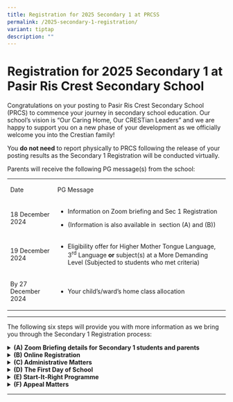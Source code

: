 ```yaml
---
title: Registration for 2025 Secondary 1 at PRCSS
permalink: /2025-secondary-1-registration/
variant: tiptap
description: ""
---
```

<h1><strong>Registration for 2025 Secondary 1 at Pasir Ris Crest Secondary School</strong>&nbsp;</h1>
<p>Congratulations on your posting to Pasir Ris Crest Secondary School (PRCS)
to commence your journey in secondary school education. Our school’s vision
is “Our Caring Home, Our CRESTian Leaders” and we are happy to support
you on a new phase of your development as we officially welcome you into
the Crestian family!&nbsp;</p>
<p>You <strong>do not need</strong> to report physically to PRCS following
the release of your posting results as the Secondary 1 Registration will
be conducted virtually.&nbsp;&nbsp;</p>
<p>Parents will receive the following PG message(s) from the school:&nbsp;</p>
<table style="minWidth: 50px">
<colgroup>
<col>
<col>
</colgroup>
<tbody>
<tr>
<td rowspan="1" colspan="1">
<p>Date&nbsp;</p>
</td>
<td rowspan="1" colspan="1">
<p>PG Message&nbsp;</p>
</td>
</tr>
<tr>
<td rowspan="1" colspan="1">
<p>18 December 2024&nbsp;</p>
</td>
<td rowspan="1" colspan="1">
<ul data-tight="true" class="tight">
<li>
<p>Information on Zoom briefing and Sec 1 Registration&nbsp;</p>
</li>
<li>
<p>(Information is also available in&nbsp; section (A) and (B))&nbsp;</p>
</li>
</ul>
</td>
</tr>
<tr>
<td rowspan="1" colspan="1">
<p>19 December 2024&nbsp;</p>
</td>
<td rowspan="1" colspan="1">
<ul data-tight="true" class="tight">
<li>
<p>Eligibility offer for Higher Mother Tongue Language, 3<sup>rd</sup> Language<strong> or</strong> subject(s)
at a More Demanding Level (Subjected to students who met criteria)&nbsp;</p>
</li>
</ul>
</td>
</tr>
<tr>
<td rowspan="1" colspan="1">
<p>By 27 December 2024&nbsp;</p>
</td>
<td rowspan="1" colspan="1">
<ul data-tight="true" class="tight">
<li>
<p>Your child’s/ward’s home class allocation&nbsp;</p>
</li>
</ul>
</td>
</tr>
</tbody>
</table>
<hr>
<p></p>
<p>The following six steps will provide you with more information as we bring
you through the Secondary 1 Registration process:&nbsp;&nbsp;</p>
<div data-type="detailGroup" class="isomer-accordion isomer-accordion-white">
<details class="isomer-details">
<summary><strong>(A) Zoom Briefing details for Secondary 1 students and parents</strong>
</summary>
<div data-type="detailsContent" class="isomer-details-content">
<ol>
<li>
<p>Parents are encouraged to join us via Zoom for a welcome address by Principal,
Year Head, and Subject-Based Banding briefing by the teacher in-charge.&nbsp;</p>
<p><strong>Date: </strong>Thursday, 19 December 2024&nbsp;</p>
<p><strong>Time: </strong>9.00 a.m. to 11.00 a.m.&nbsp;</p>
<p></p>
<p>Click on the following to join Zoom Meeting&nbsp;</p>
<p><strong><a href="https://moe-singapore.zoom.us/j/87084632025" rel="noopener noreferrer nofollow" target="_blank"><u>https://moe-singapore.zoom.us/j/87084632025</u></a></strong>&nbsp;</p>
<p></p>
<p><strong>Meeting ID: 870 8463 2025</strong>&nbsp;</p>
<p><strong>Passcode: 927179</strong>&nbsp;</p>
<p></p>
<p>For security reasons, please use this format for your login username.<strong>&nbsp;</strong>&nbsp;</p>
<p><strong>Login username: PRCS/ Child’s name</strong>&nbsp;</p>
<p>(<em>Only participants with the suggested format for the login username will be admitted into the briefing</em>)&nbsp;</p>
<p></p>
</li>
<li>
<p>The Principal’s slides will also be uploaded on the school website after
the session.&nbsp;</p>
<p></p>
</li>
<li>
<p>You may download the relevant slides:</p>
<ol data-tight="true" class="tight">
<li>
<p>2025 Secondary 1 Registration-Zoom briefing slides</p>
</li>
<li>
<p>2025 Art and Music Elective Programmes briefing slides</p>
<ol data-tight="true" class="tight">
<li>
<p>Information Sheet for Art Elective Programme</p>
</li>
<li>
<p>Information Sheet for Music Elective Programme</p>
</li>
</ol>
</li>
</ol>
</li>
</ol>
</div>
</details>
<details class="isomer-details">
<summary><strong>(B) Online Registration</strong>
</summary>
<div data-type="detailsContent" class="isomer-details-content">
<p>Please ensure that you have your Parents Gateway (PG) mobile app ready
to complete the Sec 1 online registration.&nbsp; Please note that Parent
Gateway may be down between 12pm to 5pm on 18 December to facilitate the
secondary 1 posting. Pasir Ris Crest Secondary School will be automatically
reflected and assigned to your PG once the transition has been completed
by the next working day.&nbsp;&nbsp;</p>
<p>&nbsp;</p>
<ol>
<li>
<p><strong>E-Registration</strong>.&nbsp;&nbsp;</p>
<ol data-tight="true" class="tight">
<li>
<p>Please complete the <strong><a href="https://go.gov.sg/s1registration2025" class="Hyperlink SCXW84047514 BCX8" rel="noreferrer noopener" target="_blank"><u>Online Registration Form</u></a></strong>.&nbsp;&nbsp;</p>
</li>
<li>
<p>The registration takes about 10 minutes. Please complete all fields.&nbsp;</p>
</li>
<li>
<p>It is <strong>compulsory</strong> for parents/guardians to complete the
registration. Please complete the registration latest by<strong> Wednesday, 18 December 2024, 11:59 p.m.</strong>&nbsp;</p>
</li>
</ol>
</li>
</ol>
<p>&nbsp;</p>
<ol start="2">
<li>
<p>Log in to PG mobile app (if you have not downloaded the app, please refer
to the link, <a href="https://www.prcss.moe.edu.sg/support/parentsgateway/" rel="noopener noreferrer nofollow" target="_blank"><u>https://www.prcss.moe.edu.sg/support/parentsgateway/</u></a> ).&nbsp;</p>
</li>
</ol>
<p></p>
<ol start="3">
<li>
<p>You may also receive a message via PG to inform if your child is eligible
for Higher Mother Tongue Language, 3<sup>rd</sup> Language or is eligible
to offer subject(s) at a More Demanding Level.&nbsp;</p>
<ol data-tight="true" class="tight">
<li>
<p>Higher Mother Tongue Language eligibility, or&nbsp;</p>
</li>
<li>
<p>3<sup>rd</sup> Language eligibility or&nbsp;</p>
</li>
<li>
<p>Offer for Subject(s) at a More Demanding level.&nbsp;&nbsp;</p>
</li>
</ol>
</li>
</ol>
<p>&nbsp;</p>
<ol start="4">
<li>
<p>For parents who do not have access to PG app, please contact the school.&nbsp;</p>
</li>
</ol>
</div>
</details>
<details class="isomer-details">
<summary><strong>(C) Administrative Matters</strong>
</summary>
<div data-type="detailsContent" class="isomer-details-content">
<p>After you have received the messages via PG/email, you may commence on
the following (whichever applicable)</p>
<ol data-tight="true" class="tight">
<li>
<p><strong>Offer for Subject(s) at More Demanding Level</strong>
</p>
<p>More information on offer for Subject(s) at More Demanding Level will
be provided during the Zoom briefing on <strong>19 December 2024</strong>.&nbsp;</p>
<p></p>
</li>
<li>
<p><strong>Purchase of new Uniform and Textbooks&nbsp;</strong>
</p>
<ol data-tight="true" class="tight">
<li>
<p>Click on the link below for 2025 booklists.&nbsp;</p>
<p><a href="https://www.prcss.moe.edu.sg/2025-prcs-booklist-and-uniform-purchase-updated/" rel="noopener noreferrer nofollow" target="_blank">https://www.prcss.moe.edu.sg/2025-prcs-booklist-and-uniform-purchase-updated/</a>&nbsp;</p>
<p></p>
<p>If your child is taking up the Offer for Subject(s) at More Demanding
Level, refer to the booklist for the indicative level of the subject i.e.
G3, G2, for the appropriate textbooks/workbooks to purchase.&nbsp;&nbsp;</p>
<p></p>
</li>
<li>
<p>To manage the crowd on-site and reduce wait-times, the school has made
arrangements for parents/ students to opt either for self-collection (during
pre-assigned slots based on the booklist); or paid delivery, when ordering
textbooks and uniforms during the end of year sales period.&nbsp;&nbsp;&nbsp;</p>
<p></p>
</li>
<li>
<p>Walk-in strictly by appointment only.&nbsp;
<br>You may book your walk-in purchase at <a href="https://www.pacificbookstores.com/appointment/book" rel="noopener noreferrer nofollow" target="_blank">https://www.pacificbookstores.com/appointment/book</a>&nbsp;</p>
<p></p>
</li>
<li>
<p>Please contact the school bookshop and uniform vendor using the information
in the table to indicate your preferred option and make the necessary arrangements.&nbsp;&nbsp;</p>
<table style="minWidth: 50px">
<colgroup>
<col>
<col>
</colgroup>
<tbody>
<tr>
<td rowspan="1" colspan="1">
<p>Bookshop&nbsp;</p>
</td>
<td rowspan="1" colspan="1">
<ul data-tight="true" class="tight">
<li>
<p>Online platform: <a href="https://www.pacificbookstores.com/" rel="noopener noreferrer nofollow" target="_blank"><u>https://www.pacificbookstores.com</u></a>&nbsp;&nbsp;</p>
</li>
<li>
<p>Contact number: 6929 8012 / 6559 2269&nbsp;</p>
</li>
</ul>
</td>
</tr>
<tr>
<td rowspan="1" colspan="1">
<p>School uniform&nbsp;</p>
</td>
<td rowspan="1" colspan="1">
<ul data-tight="true" class="tight">
<li>
<p>Online platform: <a href="https://asencio.com.sg/" rel="noopener noreferrer nofollow" target="_blank"><u>https://asencio.com.sg/</u></a>
</p>
</li>
<li>
<p>Email: <a href="mailto:prcs@asencio.com.sg" rel="noopener noreferrer nofollow" target="_blank"><u>prcs@asencio.com.sg</u></a><u>&nbsp;</u>&nbsp;</p>
</li>
<li>
<p>Contact number: 6764 3102&nbsp;</p>
</li>
</ul>
</td>
</tr>
</tbody>
</table>
</li>
<li>
<p>Sizing Measurement for new school PE T-shirt <strong>(updated 20 Dec 2024)</strong>
</p>
<p></p>
<div class="isomer-image-wrapper">
<img style="width: 100%" height="auto" width="100%" alt="" src="/images/Tshirt_size.png">
</div>
<p></p>
<table style="minWidth: 50px">
<colgroup>
<col>
<col>
</colgroup>
<tbody>
<tr>
<td rowspan="1" colspan="1">
<p><strong>Size</strong>
</p>
</td>
<td rowspan="1" colspan="1">
<p><strong>Estimated Pit-to-pit measurement (in cm)</strong>
</p>
<p><strong>Actual measurement may vary</strong>
</p>
</td>
</tr>
<tr>
<td rowspan="1" colspan="1">
<p>XXS</p>
</td>
<td rowspan="1" colspan="1">
<p>44</p>
</td>
</tr>
<tr>
<td rowspan="1" colspan="1">
<p>XS</p>
</td>
<td rowspan="1" colspan="1">
<p>45</p>
</td>
</tr>
<tr>
<td rowspan="1" colspan="1">
<p>S</p>
</td>
<td rowspan="1" colspan="1">
<p>47</p>
</td>
</tr>
<tr>
<td rowspan="1" colspan="1">
<p>M</p>
</td>
<td rowspan="1" colspan="1">
<p>49</p>
</td>
</tr>
<tr>
<td rowspan="1" colspan="1">
<p>L</p>
</td>
<td rowspan="1" colspan="1">
<p>52</p>
</td>
</tr>
<tr>
<td rowspan="1" colspan="1">
<p>XL</p>
</td>
<td rowspan="1" colspan="1">
<p>55</p>
</td>
</tr>
<tr>
<td rowspan="1" colspan="1">
<p>2XL</p>
</td>
<td rowspan="1" colspan="1">
<p>57</p>
</td>
</tr>
<tr>
<td rowspan="1" colspan="1">
<p>3XL</p>
</td>
<td rowspan="1" colspan="1">
<p>59</p>
</td>
</tr>
<tr>
<td rowspan="1" colspan="1">
<p>4XL</p>
</td>
<td rowspan="1" colspan="1">
<p>61</p>
</td>
</tr>
</tbody>
</table>
<p></p>
</li>
<li>
<p><em>For student who are under the MOE Financial Assistance Scheme (FAS) or whose FAS application has been approved by their Primary School, please bring along the approval letters to the General Office before proceeding to bookshop to make the collection. You are still required to make an appointment with the following link to ensure that the bookshop could attend to your purchase.</em>
</p>
<table style="minWidth: 50px">
<colgroup>
<col>
<col>
</colgroup>
<tbody>
<tr>
<td rowspan="1" colspan="1">
<p>Bookshop&nbsp;</p>
</td>
<td rowspan="1" colspan="1">
<ul data-tight="true" class="tight">
<li>
<p>E-appointment link: <a href="https://www.pacificbookstores.com/appointment/book" rel="noopener noreferrer nofollow" target="_blank"><u>https://www.pacificbookstores.com/appointment/book</u></a>&nbsp;</p>
</li>
<li>
<p>Email: <a href="mailto:sales@pacificbookstores.com" rel="noopener noreferrer nofollow" target="_blank"><u>sales@pacificbookstores.com</u></a>&nbsp;</p>
</li>
<li>
<p>Tel: 6929 8012<u>&nbsp;</u>&nbsp;</p>
</li>
<li>
<p><em>NOTE: Kindly wait for school results if you have applied for FAS. Do not purchase books in advance.&nbsp;</em>&nbsp;</p>
</li>
</ul>
</td>
</tr>
<tr>
<td rowspan="1" colspan="1">
<p>School uniform&nbsp;</p>
</td>
<td rowspan="1" colspan="1">
<ul data-tight="true" class="tight">
<li>
<p>Email: <a href="mailto:prcs@asencio.com.sg" rel="noopener noreferrer nofollow" target="_blank"><u>prcs@asencio.com.sg</u></a><u>&nbsp;</u>&nbsp;</p>
</li>
<li>
<p>Tel: 6764 3102&nbsp;&nbsp;</p>
</li>
</ul>
</td>
</tr>
</tbody>
</table>
</li>
</ol>
<p></p>
</li>
<li>
<p><strong>Secondary 1 Parent Teacher Meeting and CCA Briefing&nbsp;</strong>
</p>
<ol data-tight="true" class="tight">
<li>
<p>We would like to invite all parents and students to attend the Secondary
One Parent Teacher Meeting and CCA Briefing on <strong><u>Saturday, 18 January 2025, from 8.00 a.m. to 11.00 a.m.</u></strong> in
the school.&nbsp;&nbsp;</p>
</li>
<li>
<p>More information on the briefing will be provided nearer the date.&nbsp;&nbsp;</p>
<p></p>
</li>
</ol>
</li>
<li>
<p><strong>Parent Support Group&nbsp;</strong>
</p>
<ol data-tight="true" class="tight">
<li>
<p>The PRCS Parent Support Group (PSG) are strong advocates of fostering
a conducive home-school partnership and seeks to support the school’s mission
towards becoming 'A Choice School that nurtures the Hearts and Minds of
Crestian Leaders to be the pride of family, community and nation'. The
PSG is a network of parents that also supports the holistic development
of Crestians through participation in and organisation of school activities
(e.g. Education and Career Sharing, Overcomers’ Run) and PSG-related programmes
for parents and students.&nbsp;</p>
</li>
<li>
<p>Find out more about PRCS PSG by clicking on this <a href="https://sites.google.com/moe.edu.sg/prcss-psg/psg-home" rel="noopener nofollow" target="_blank">link</a>.&nbsp;</p>
</li>
<li>
<p>If you would like to play an active role or be involved in PRCS PSG events,
please sign up <a href="https://docs.google.com/forms/d/e/1FAIpQLScz_aMWALubDvnByaW0F14tudbVFG6NRpve_DxlG3YH3_3hfA/viewform" rel="noopener nofollow" target="_blank">here</a>.&nbsp;</p>
</li>
</ol>
<p></p>
</li>
<li>
<p><strong>Parenting workshops&nbsp;</strong>
</p>
<ol data-tight="true" class="tight">
<li>
<p>Care Corner is an MSF-appointed Families For Life @ Community provider
for PRCSS.&nbsp;&nbsp;</p>
</li>
<li>
<p>Care Corner will be conducting the Triple P seminar series which is curated
for parents with children transitioning to Secondary 1 to provide them
with a better and broader understanding of positive parenting principals
and strategies. Please refer to the poster below for more information.
You may sign up for the talk <a href="https://apc01.safelinks.protection.outlook.com/?url=https%3A%2F%2Fgo.gov.sg%2Ftriplep-transition2025&amp;data=05%7C02%7Cnoviong%40carecorner.org.sg%7C031d30aeba154fb881ff08dcf2400e2a%7C26bdcb6128464c0389c07509586f82a5%7C0%7C0%7C638651604163375752%7CUnknown%7CTWFpbGZsb3d8eyJWIjoiMC4wLjAwMDAiLCJQIjoiV2luMzIiLCJBTiI6Ik1haWwiLCJXVCI6Mn0%3D%7C0%7C%7C%7C&amp;sdata=HjV5RS8JDSjCBBguwtDVe57VcXU9X1krNUSnO%2F19YEQ%3D&amp;reserved=0" rel="noopener nofollow" target="_blank">here </a>(Singpass
is required).&nbsp;</p>
<p></p>
<div class="isomer-image-wrapper">
<img style="width: 100%" height="auto" width="100%" alt="" src="/images/care_corner.png">
</div>
</li>
<li>
<p>If you are interested in 1-to-1 parenting consultations, you may also
sign up for <a href="https://go.gov.sg/cc-triplepl3" rel="noopener nofollow" target="_blank">consultations sessions</a> with
Care Corner. More information is in the poster below.&nbsp;&nbsp;</p>
<div class="isomer-image-wrapper">
<img style="width: 100%" height="auto" width="100%" alt="" src="/images/care_corner1.png">
</div>
</li>
</ol>
<p></p>
</li>
<li>
<p><strong>MOE Financial Assistance Scheme (FAS) Application (If applicable)&nbsp;</strong>
</p>
<ol data-tight="true" class="tight">
<li>
<p>The objective of the MOE FAS is to help financially needy Singaporean
students in Government and Government-aided schools to meet basic schooling
expenses.&nbsp;</p>
</li>
<li>
<p>Eligibility Criteria&nbsp;</p>
</li>
<li>
<p>Student must be a Singapore citizen enrolled in a Government or Government-aided
school and meets either one of the following criteria:&nbsp;&nbsp;</p>
<ol data-tight="true" class="tight">
<li>
<p>Gross household income (GHI) as at the time of application does not exceed
$3000 per month; or&nbsp;&nbsp;</p>
</li>
<li>
<p>Household per capita income (PCI) as at the time of application does not
exceed $750 per month. &nbsp;
<br>&nbsp;
<br>PCI = Monthly GHI / No. of members in the same household&nbsp;</p>
</li>
<li>
<p>You may may submit your application online via this website: <a href="https://go.gov.sg/moe-efas" rel="noopener noreferrer nofollow" target="_blank">https://go.gov.sg/moe-efas</a>&nbsp;</p>
</li>
<li>
<p>If you do not meet the eligibility criteria of the MOE FAS, but require
financial assistance, do visit <a href="https://www.prcss.moe.edu.sg/support/financial-assistance/" rel="noopener noreferrer nofollow" target="_blank">https://www.prcss.moe.edu.sg/support/financial-assistance/</a> or
approach the school staff at the school’s General Office for assistance.&nbsp;</p>
</li>
</ol>
</li>
</ol>
<p></p>
</li>
<li>
<p><strong>Interbank GIRO&nbsp;</strong>
</p>
<ol data-tight="true" class="tight">
<li>
<p>We encourage all students to sign up for GIRO application for payment
of school fees.&nbsp;&nbsp;</p>
</li>
<li>
<p>You may submit the eGIRO application through this link, if you have not
signed up for GIRO payment with your child’s primary school.&nbsp;</p>
</li>
</ol>
<p></p>
</li>
<li>
<p><strong>Reporting Time, Attire and Dismissal Timings for School Days&nbsp;</strong>
</p>
<ol data-tight="true" class="tight">
<li>
<p>Refer to the table below for the reporting time, dismissal time, CCA timing
and school attire.&nbsp;&nbsp;</p>
<table style="minWidth: 125px">
<colgroup>
<col>
<col>
<col>
<col>
<col>
</colgroup>
<tbody>
<tr>
<td rowspan="1" colspan="1">
<p><strong>Day</strong>&nbsp;</p>
</td>
<td rowspan="1" colspan="1">
<p><strong>Reporting Time&nbsp;</strong>&nbsp;</p>
</td>
<td rowspan="1" colspan="1">
<p><strong>Dismissal Time</strong>&nbsp;</p>
</td>
<td rowspan="1" colspan="1">
<p><strong>CCA Time</strong>&nbsp;</p>
</td>
<td rowspan="1" colspan="1">
<p><strong>School attire</strong>&nbsp;</p>
</td>
</tr>
<tr>
<td rowspan="1" colspan="1">
<p>Monday&nbsp;</p>
</td>
<td rowspan="1" colspan="1">
<p>7.25 a.m.&nbsp;</p>
</td>
<td rowspan="1" colspan="1">
<p>1.50 p.m.&nbsp;</p>
</td>
<td rowspan="1" colspan="1">
<p>-&nbsp;</p>
</td>
<td rowspan="1" colspan="1">
<ul data-tight="true" class="tight">
<li>
<p>Full School Uniform only&nbsp;</p>
</li>
</ul>
</td>
</tr>
<tr>
<td rowspan="1" colspan="1">
<p>Tuesday&nbsp;</p>
</td>
<td rowspan="1" colspan="1">
<p>7.25 a.m.&nbsp;</p>
</td>
<td rowspan="1" colspan="1">
<p>3.30 p.m.&nbsp;</p>
</td>
<td rowspan="1" colspan="1">
<p>3.35 p.m. to 5.35 p.m.&nbsp;</p>
</td>
<td rowspan="4" colspan="1">
<ul data-tight="true" class="tight">
<li>
<p>Full School Uniform
<br>OR&nbsp;</p>
</li>
<li>
<p>PE T-shirt with school bermudas or school skirt</p>
</li>
</ul>
</td>
</tr>
<tr>
<td rowspan="1" colspan="1">
<p>Wednesday&nbsp;</p>
</td>
<td rowspan="1" colspan="1">
<p>7.50 a.m.&nbsp;</p>
</td>
<td rowspan="1" colspan="1">
<p>1.50 p.m.&nbsp;</p>
</td>
<td rowspan="1" colspan="1">
<p>-&nbsp;</p>
</td>
</tr>
<tr>
<td rowspan="1" colspan="1">
<p>Thursday&nbsp;</p>
</td>
<td rowspan="1" colspan="1">
<p>7.25 a.m.&nbsp;</p>
</td>
<td rowspan="1" colspan="1">
<p>2.40 p.m.&nbsp;</p>
</td>
<td rowspan="1" colspan="1">
<p>2.45 p.m. to 5.45 p.m.&nbsp;</p>
</td>
</tr>
<tr>
<td rowspan="1" colspan="1">
<p>Friday&nbsp;</p>
</td>
<td rowspan="1" colspan="1">
<p>7.25 a.m.&nbsp;</p>
</td>
<td rowspan="1" colspan="1">
<p>12.30 p.m.&nbsp;</p>
</td>
<td rowspan="1" colspan="1">
<p>-&nbsp;</p>
</td>
</tr>
</tbody>
</table>
</li>
<li>
<p>To support our students’ transition to a Secondary School, CCA will only
commence on Thursday, 27 February 2025 for Secondary One students.&nbsp;&nbsp;</p>
</li>
<li>
<p>See below point 9(b) for CCA trials for Sec One students.&nbsp;&nbsp;</p>
</li>
<li>
<p>For safety reasons, students are not allowed to leave school before CCA.&nbsp;&nbsp;</p>
</li>
</ol>
<p></p>
</li>
<li>
<p><strong>CCA Trials&nbsp;</strong>
</p>
<ol data-tight="true" class="tight">
<li>
<p>Our school conduct CCA trials for Sec One students where students get
to experience different CCAs before selecting their choices for CCA. Our
school has a range of 18 CCAs for the students to choose from.&nbsp;&nbsp;</p>
</li>
<li>
<p>To allow Secondary One students to better understand the requirements
of the various CCAs, the school will conduct CCA trials during CCA sessions
on 4, 6, 11, 13, 18 February 2025 until 5.35 p.m. on Tuesday and 5.45 p.m.
on Thursday.&nbsp; Attendance is compulsory.&nbsp;&nbsp;</p>
</li>
<li>
<p>More details on the CCA trials will be shared during the Secondary 1 Parent-Teacher
Meeting and CCA Open House on Saturday, 18 January 2025.&nbsp;</p>
</li>
</ol>
<p></p>
</li>
<li>
<p><strong>Issuance of New Secondary Level School Smart Cards (SSC)&nbsp;</strong>
</p>
<ol data-tight="true" class="tight">
<li>
<p>All students entering Secondary One in January 2025 will be issued with
a new Secondary level School Smart Card (SSC). MOE will inform the school
of the delivery dates in due course.&nbsp;</p>
</li>
<li>
<p>While Secondary One students are waiting for their Secondary level SSCs
to be ready, they can continue to use their Primary level SSCs for concessionary
travel till further updates from Transitlink office. Students can still
purchase the Bus Concession Pass (BCP) using their Primary level SSCs but
they will need to purchase the BCP for Secondary School students.&nbsp;</p>
</li>
</ol>
<p></p>
</li>
<li>
<p><strong>Passport-size Photographs&nbsp;</strong>
</p>
<ol data-tight="true" class="tight">
<li>
<p>Our school will arrange to take passport-sized photographs of students
on Monday, 13 January 2025.&nbsp;&nbsp;</p>
</li>
<li>
<p>The photographs will be used for Pupil Confidential File and school matters.&nbsp;&nbsp;</p>
</li>
<li>
<p>Your child/ward should be attired in full school uniform and will have
to pay the vendor directly. The cost of the photos is $4.&nbsp;&nbsp;&nbsp;</p>
</li>
</ol>
<p></p>
</li>
<li>
<p><strong>Road Safety&nbsp;</strong>
</p>
<p>We seek your cooperation in the area of road safety to ensure the safety
of your child/ward.&nbsp;&nbsp;</p>
<ol data-tight="true" class="tight">
<li>
<p>Parents can drop off child/ward at the bus stop just outside the school.&nbsp;</p>
</li>
<li>
<p>Parents who drive your child/ward to school in the morning are to turn
left when exiting the school from 0700 to 0730 to avoid holding up the
traffic.&nbsp;</p>
</li>
<li>
<p>Kindly follow the traffic markings within the school and only drop off
your child/ward at the designated drop off point, i.e. the School Tower
(Refer to the “Drop Off/ Pick Up Point” in image A below.&nbsp;</p>
<p></p>
<div class="isomer-image-wrapper">
<img style="width: 100%" height="auto" width="100%" alt="" src="/images/image_a.png">
</div>
<p><strong>Image A&nbsp;</strong>
</p>
<p></p>
</li>
<li>
<p>Remind your child/ward not to jaywalk but use the pedestrian crossings
at all times.&nbsp;</p>
</li>
<li>
<p>Advise your child/ward not to use earphones/headphones or use his/her
mobile phone when walking to school, as it would reduce his/her level of
alertness of the traffic condition.&nbsp;</p>
</li>
</ol>
</li>
</ol>
</div>
</details>
<details class="isomer-details">
<summary><strong>(D)</strong>  <strong>The First Day of School</strong>
</summary>
<div data-type="detailsContent" class="isomer-details-content">
<ol>
<li>
<p>Refer to the table for the reporting time and attire on the first day.&nbsp;&nbsp;&nbsp;</p>
</li>
</ol>
<table style="minWidth: 50px">
<colgroup>
<col>
<col>
</colgroup>
<tbody>
<tr>
<td rowspan="1" colspan="1">
<p>Reporting time&nbsp;</p>
</td>
<td rowspan="1" colspan="1">
<ul data-tight="true" class="tight">
<li>
<p>7.25 a.m. (In their allocated classroom at level four)&nbsp;</p>
</li>
<li>
<p>The classroom location will be placed on the noticeboard at the Tower
Block.&nbsp;&nbsp;</p>
</li>
</ul>
</td>
</tr>
<tr>
<td rowspan="1" colspan="1">
<p>Attire:&nbsp;</p>
</td>
<td rowspan="1" colspan="1">
<ul data-tight="true" class="tight">
<li>
<p>PRCS PE T-shirt (see image B) and PE shorts <strong>or</strong> Primary
School PE attire&nbsp;</p>
</li>
</ul>
</td>
</tr>
<tr>
<td rowspan="1" colspan="1">
<p>Shoes:&nbsp;</p>
</td>
<td rowspan="1" colspan="1">
<ul data-tight="true" class="tight">
<li>
<p>Predominantly white shoes with lace&nbsp;</p>
</li>
</ul>
</td>
</tr>
<tr>
<td rowspan="1" colspan="1">
<p>Socks:&nbsp;</p>
</td>
<td rowspan="1" colspan="1">
<ul data-tight="true" class="tight">
<li>
<p>White with no logo&nbsp;</p>
</li>
</ul>
</td>
</tr>
</tbody>
</table>
<p>&nbsp;</p>
<div class="isomer-image-wrapper">
<img style="width: 100%" height="auto" width="100%" alt="" src="/images/image_b.png">
</div>
<p><strong>Image B</strong>&nbsp;</p>
<p></p>
<ol start="2">
<li>
<p>Students can refer to the noticeboard at the Tower Block which will contain
more information on their classroom location.&nbsp;</p>
</li>
<li>
<p>Items to bring:&nbsp;</p>
<ol data-tight="true" class="tight">
<li>
<p>An English story book for Reading Period&nbsp;</p>
</li>
<li>
<p>Stationery&nbsp;</p>
</li>
<li>
<p>Primary School Report Book&nbsp;</p>
</li>
</ol>
</li>
</ol>
<p>&nbsp;</p>
<ol start="4">
<li>
<p>Bring a <strong>photocopy</strong> of the following documents for the Pupil
Confidential File:&nbsp;</p>
<ol data-tight="true" class="tight">
<li>
<p>Passport/Student Pass (for foreign student)&nbsp;</p>
</li>
<li>
<p>PSLE results slip&nbsp;</p>
</li>
<li>
<p>Mother Tongue Language exemption letter (if applicable)&nbsp;</p>
</li>
<li>
<p>Any documents deemed useful by parents/guardians (e.g. Medical Report)&nbsp;</p>
</li>
</ol>
</li>
</ol>
</div>
</details>
<details class="isomer-details">
<summary><strong>(E) Start-It-Right Programme</strong>
</summary>
<div data-type="detailsContent" class="isomer-details-content">
<ol>
<li>
<p>The programme will be conducted from<strong> 2 to 3 January and 6 to 7 January 2025 </strong>to
help your child/ward transit smoothly into secondary school life.&nbsp;</p>
</li>
<li>
<p>The programme will include activities to bond with their classmates and
introduction to the teachers and school environment. The programme culminates
in a closing ceremony where parents/guardians are invited to accompany
the child/ward in their completion of several days of activities, signifying
the new beginning in his/her secondary school life. Please indicate in
the <a href="https://go.gov.sg/2025s1sir" class="Hyperlink SCXW218227058 BCX8" rel="noreferrer noopener" target="_blank"><u>form</u></a> if you would be attending
the closing ceremony at <strong>1.40 p.m.</strong>.&nbsp;</p>
</li>
<li>
<p>The attire is PRCS PE T-shirt and PE shorts <strong>or</strong> Primary
School PE attire.&nbsp;</p>
</li>
<li>
<p>Bring an English story book for reading, stationery, and water bottle.&nbsp;&nbsp;</p>
</li>
<li>
<p>Refer to the table below for dismissal time during the SIR programme only.&nbsp;</p>
</li>
</ol>
<table style="minWidth: 75px">
<colgroup>
<col>
<col>
<col>
</colgroup>
<tbody>
<tr>
<td rowspan="1" colspan="1">
<p><strong>Date</strong>&nbsp;</p>
</td>
<td rowspan="1" colspan="1">
<p><strong>Dismissal time</strong>&nbsp;</p>
</td>
<td rowspan="1" colspan="1">
<p><strong>Programme</strong>&nbsp;</p>
</td>
</tr>
<tr>
<td rowspan="1" colspan="1">
<p>2 January&nbsp;</p>
</td>
<td rowspan="1" colspan="1">
<p>2.00 p.m.&nbsp;</p>
</td>
<td rowspan="2" colspan="1">
<ul data-tight="true" class="tight">
<li>
<p>Orientation activities conducted by our Crestian Senior Leaders in school.&nbsp;&nbsp;</p>
</li>
<li>
<p>Canteen is open for recess and lunch.&nbsp;&nbsp;</p>
</li>
</ul>
</td>
</tr>
<tr>
<td rowspan="1" colspan="1">
<p>3 January&nbsp;</p>
</td>
<td rowspan="1" colspan="1">
<p>12.30 p.m.&nbsp;</p>
</td>
</tr>
<tr>
<td rowspan="1" colspan="1">
<p>6 January&nbsp;</p>
</td>
<td rowspan="1" colspan="1">
<p>8.00 p.m.&nbsp;&nbsp;</p>
</td>
<td rowspan="1" colspan="1">
<ul data-tight="true" class="tight">
<li>
<p>Day camp where there will be team bonding activities and campfire (in
the evening) conducted in school.&nbsp;</p>
</li>
<li>
<p>Canteen is open for recess and lunch.&nbsp;&nbsp;</p>
</li>
<li>
<p>Halal packed meal will be catered during dinner for all students.&nbsp;</p>
</li>
</ul>
</td>
</tr>
<tr>
<td rowspan="1" colspan="1">
<p>7 January&nbsp;</p>
</td>
<td rowspan="1" colspan="1">
<p>2.00 p.m.&nbsp;</p>
</td>
<td rowspan="1" colspan="1">
<ul data-tight="true" class="tight">
<li>
<p>Learning for Life Programme&nbsp;</p>
</li>
<li>
<p>Drumming workshop at external venues.&nbsp;&nbsp;</p>
</li>
<li>
<p>A bun will be provided for all students. Students are encouraged to bring
healthy snacks to consume during their break time.&nbsp;&nbsp;&nbsp;</p>
</li>
<li>
<p>Ends off with a closing ceremony where parents/guardians are invited to
accompany the child/ward in their completion of several days of activities,
signifying the new beginning in his/her secondary school life.&nbsp;</p>
</li>
</ul>
</td>
</tr>
</tbody>
</table>
</div>
</details>
<details class="isomer-details">
<summary><strong>(F) Appeal Matters</strong>&nbsp;</summary>
<div data-type="detailsContent" class="isomer-details-content">
<ol data-tight="true" class="tight">
<li>
<p>Appeals for transfer out due to serious medical conditions&nbsp;</p>
<ol data-tight="true" class="tight">
<li>
<p>An appeal to transfer out to another school due to compelling medical
reasons must be submitted via email to Secondary 1 Year Head, Mr Jason
Soo, <a href="mailto:soo_yee_siong_jason@schools.gov.sg" rel="noopener noreferrer nofollow" target="_blank">soo_yee_siong_jason@schools.gov.sg</a> by <strong>19 December 2024, 12.00 p.m..&nbsp;&nbsp;</strong>
<br>
</p>
</li>
<li>
<p><strong>Things to note when appealing for a transfer:&nbsp;</strong>
</p>
<ol data-tight="true" class="tight">
<li>
<p>All appeals must be accompanied by relevant supporting documents, such
as medical reports, letters from doctors.&nbsp;&nbsp;</p>
</li>
<li>
<p>Our staff will help to file your appeal.&nbsp;&nbsp;</p>
</li>
<li>
<p>The appeal results will be released in early January.&nbsp;</p>
</li>
<li>
<p>If you intend to appeal for transfer out, your child must still report
to PRCS on the first day of school, and continue to attend school until
the transfer is approved.&nbsp;</p>
</li>
<li>
<p>Transfers are subjected to vacancies at the requested transfer school,
and MOE’s approval.&nbsp;</p>
<p></p>
</li>
</ol>
</li>
</ol>
</li>
<li>
<p>General transfer appeals&nbsp;</p>
<ol data-tight="true" class="tight">
<li>
<p>Submissions for transfers or appeals to PRCS should be submitted <a href="https://go.gov.sg/2025s1transferappeal" rel="noopener nofollow" target="_blank">online via this form</a> by <strong>Thursday, 26 December 2024, 12.00&nbsp;p.m.</strong>.
Application for transfer will be based on following factors:&nbsp;</p>
<ol data-tight="true" class="tight">
<li>
<p>Student must meet school’s Cut-Off Points (COP) for respective posting
group&nbsp;</p>
</li>
<li>
<p>Available school vacancies&nbsp;</p>
</li>
<li>
<p>Merits of other applicants on the school’s waitlist&nbsp;&nbsp;</p>
<p></p>
</li>
</ol>
</li>
<li>
<p>Do note that students successfully allocated to their schools via the
Direct Schools Admission (DSA) Exercise will not be allowed to transfer
to another school. For successful DSA postings, students are expected to
honour their commitment to the accepting school for the duration of their
secondary school journey. Parents are encouraged to consult the receiving
DSA school for further advice if there are valid reasons for a transfer.&nbsp;</p>
<p></p>
</li>
<li>
<p>The school will contact you if your child/ward is shortlisted.&nbsp;&nbsp;</p>
</li>
</ol>
</li>
</ol>
</div>
</details>
</div>
<hr>
<h2></h2>
<p></p>